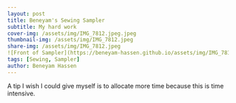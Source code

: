 ```yaml
---
layout: post
title: Beneyam's Sewing Sampler 
subtitle: My hard work
cover-img: /assets/img/IMG_7812.jpeg.jpeg
thumbnail-img: /assets/img/IMG_7812.jpeg
share-img: /assets/img/IMG_7812.jpeg
![Front of Sampler](https://beneyam-hassen.github.io/assets/img/IMG_7812.jpeg))
tags: [Sewing, Sampler]
author: Beneyam Hassen
---
```


A tip I wish I could give myself is to allocate more time because this is time intensive. 
